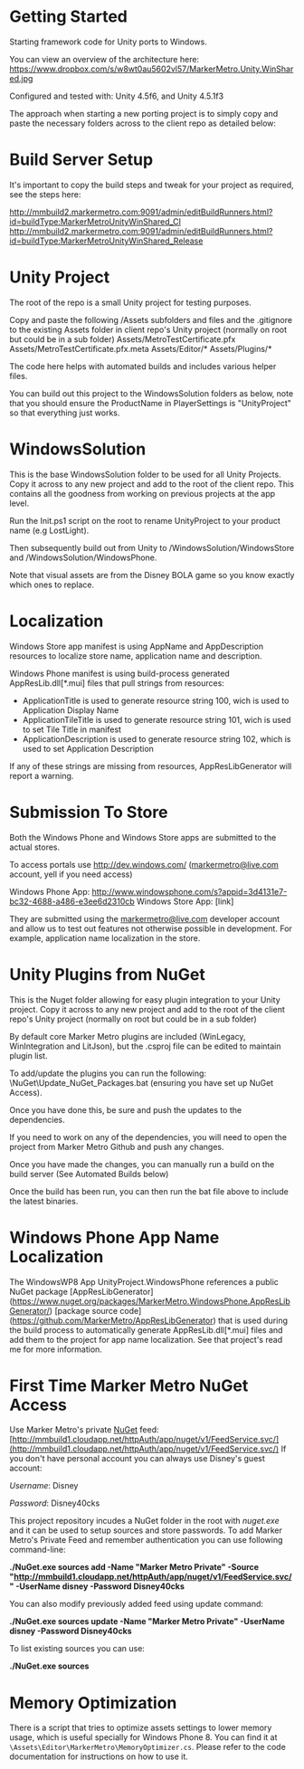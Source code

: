 Getting Started
====================

Starting framework code for Unity ports to Windows.

You can view an overview of the architecture here:
https://www.dropbox.com/s/w8wt0au5602vl57/MarkerMetro.Unity.WinShared.jpg

Configured and tested with: Unity 4.5f6, and Unity 4.5.1f3

The approach when starting a new porting project is to simply copy and paste the necessary folders across to the client repo as detailed below:


Build Server Setup
==================
It's important to copy the build steps and tweak for your project as required, see the steps here:

http://mmbuild2.markermetro.com:9091/admin/editBuildRunners.html?id=buildType:MarkerMetroUnityWinShared_CI
http://mmbuild2.markermetro.com:9091/admin/editBuildRunners.html?id=buildType:MarkerMetroUnityWinShared_Release


Unity Project
=======

The root of the repo is a small Unity project for testing purposes.

Copy and paste the following /Assets subfolders and files and the .gitignore to the existing Assets folder in client repo's Unity project (normally on root but could be in a sub folder)
Assets/MetroTestCertificate.pfx
Assets/MetroTestCertificate.pfx.meta
Assets/Editor/*
Assets/Plugins/*

The code here helps with automated builds and includes various helper files.

You can build out this project to the WindowsSolution folders as below, note that you should ensure the ProductName in PlayerSettings is "UnityProject" so that everything just works.

WindowsSolution
====================
This is the base WindowsSolution folder to be used for all Unity Projects. Copy it across to any new project and add to the root of the client repo. This contains all the goodness from working on previous projects at the app level.

Run the Init.ps1 script on the root to rename UnityProject to your product name (e.g LostLight). 

Then subsequently build out from Unity to /WindowsSolution/WindowsStore and /WindowsSolution/WindowsPhone.

Note that visual assets are from the Disney BOLA game so you know exactly which ones to replace.

Localization
============
Windows Store app manifest is using AppName and AppDescription resources to localize store name, application name and description.

Windows Phone manifest is using build-process generated AppResLib.dll[*.mui] files that pull strings from resources:
- ApplicationTitle is used to generate resource string 100, wich is used to Application Display Name
- ApplicationTileTitle is used to generate resource string 101, wich is used to set Tile Title in manifest
- ApplicationDescription is used to generate resource string 102, which is used to set Application Description

If any of these strings are missing from resources, AppResLibGenerator will report a warning.

Submission To Store
=====================
Both the Windows Phone and Windows Store apps are submitted to the actual stores. 

To access portals use http://dev.windows.com/ (markermetro@live.com account, yell if you need access)

Windows Phone App: http://www.windowsphone.com/s?appid=3d4131e7-bc32-4688-a486-e3ee6d2310cb
Windows Store App: [link]

They are submitted using the markermetro@live.com developer account and allow us to test out features not otherwise possible in development. For example, application name localization in the store.

Unity Plugins from NuGet
=====================================================================
This is the Nuget folder allowing for easy plugin integration to your Unity project. Copy it across to any new project and add to the root of the client repo's Unity project (normally on root but could be in a sub folder)

By default core Marker Metro plugins are included (WinLegacy, WinIntegration and LitJson), but the .csproj file can be edited to maintain plugin list.

To add/update the plugins you can run the following: \NuGet\Update_NuGet_Packages.bat (ensuring you have set up NuGet Access).

Once you have done this, be sure and push the updates to the dependencies.

If you need to work on any of the dependencies, you will need to open the project from Marker Metro Github and push any changes.

Once you have made the changes, you can manually run a build on the build server (See Automated Builds below)

Once the build has been run, you can then run the bat file above to include the latest binaries.


Windows Phone App Name Localization
=====================================

The WindowsWP8 App UnityProject.WindowsPhone references a public NuGet package [AppResLibGenerator] (https://www.nuget.org/packages/MarkerMetro.WindowsPhone.AppResLibGenerator/) [package source code] (https://github.com/MarkerMetro/AppResLibGenerator) that is used during the build process to automatically generate AppResLib.dll[*.mui] files and add them to the project for app name localization. See that project's read me for more information.

First Time Marker Metro NuGet Access
=====================================

Use  Marker Metro's private [NuGet](http://docs.nuget.org/docs/start-here/installing-nuget) feed: 
[http://mmbuild1.cloudapp.net/httpAuth/app/nuget/v1/FeedService.svc/](http://mmbuild1.cloudapp.net/httpAuth/app/nuget/v1/FeedService.svc/)
If you don't have personal account you can always use Disney's guest account:

*Username*: Disney

*Password*: Disney40cks

This project repository incudes a NuGet folder in the root with *nuget.exe* and it can be used to setup sources and store passwords. To add Marker Metro's Private Feed and remember authentication you can use following command-line:

**./NuGet.exe sources add -Name "Marker Metro Private" -Source "http://mmbuild1.cloudapp.net/httpAuth/app/nuget/v1/FeedService.svc/" -UserName disney -Password Disney40cks**

You can also modify previously added feed using update command:

**./NuGet.exe sources update -Name "Marker Metro Private" -UserName disney -Password Disney40cks**

To list existing sources you can use:

**./NuGet.exe sources**


Memory Optimization
====================

There is a script that tries to optimize assets settings to lower memory usage, which is useful specially for Windows Phone 8.
You can find it at `\Assets\Editor\MarkerMetro\MemoryOptimizer.cs`.
Please refer to the code documentation for instructions on how to use it.

